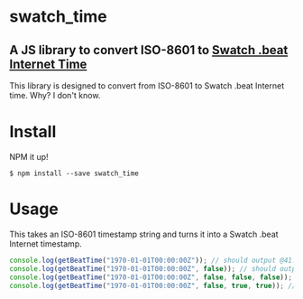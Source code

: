 # swatch_time
## A JS library to convert ISO-8601 to [Swatch .beat Internet Time](https://en.wikipedia.org/wiki/Swatch_Internet_Time)
This library is designed to convert from ISO-8601 to Swatch .beat Internet time. Why? I don't know.
# Install
NPM it up!
```
$ npm install --save swatch_time
```
# Usage
This takes an ISO-8601 timestamp string and turns it into a Swatch .beat Internet timestamp.
```js
console.log(getBeatTime("1970-01-01T00:00:00Z")); // should output @41.67
console.log(getBeatTime("1970-01-01T00:00:00Z", false)); // should output 41.67
console.log(getBeatTime("1970-01-01T00:00:00Z", false, false, false)); // should output 41
console.log(getBeatTime("1970-01-01T00:00:00Z", false, true, true)); // should output 1970-01-01@41.67
```